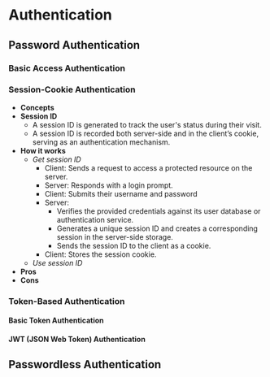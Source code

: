 # Authentication

## Password Authentication
### Basic Access Authentication
### Session-Cookie Authentication
- **Concepts**
- **Session ID**
   - A session ID is generated to track the user's status during their visit.
   - A session ID is recorded both server-side and in the client’s cookie, serving as an authentication mechanism.
- **How it works**
   - *Get session ID*
      - Client: Sends a request to access a protected resource on the server.
      - Server: Responds with a login prompt.
      - Client: Submits their username and password
      - Server:
         - Verifies the provided credentials against its user database or authentication service.
         - Generates a unique session ID and creates a corresponding session in the server-side storage.
         - Sends the session ID to the client as a cookie.
      - Client: Stores the session cookie.
   - *Use session ID*
- **Pros**
- **Cons**
### Token-Based Authentication
#### Basic Token Authentication
#### JWT (JSON Web Token) Authentication 
## Passwordless Authentication
